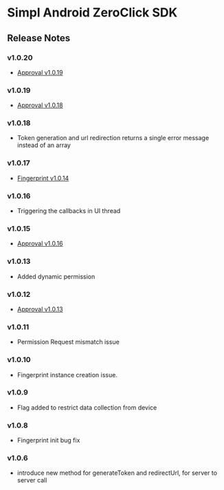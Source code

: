# Simpl Android ZeroClick SDK
## Release Notes
### v1.0.20
 - [Approval v1.0.19](https://github.com/GetSimpl/simpl-android-maven-repo/blob/master/com/simpl/android/approvalSDK/changelog.md#v1019)
### v1.0.19
 - [Approval v1.0.18](https://github.com/GetSimpl/simpl-android-maven-repo/blob/master/com/simpl/android/approvalSDK/changelog.md#v1018)
### v1.0.18
 - Token generation and url redirection returns a single error message instead of an array
### v1.0.17
 - [Fingerprint v1.0.14](https://github.com/GetSimpl/simpl-android-maven-repo/blob/master/com/simpl/android/fingerprintSDK/changelog.md)
### v1.0.16
- Triggering the callbacks in UI thread
### v1.0.15
- [Approval v1.0.16](https://github.com/GetSimpl/simpl-android-maven-repo/blob/master/com/simpl/android/approvalSDK/changelog.md#v1016)
### v1.0.13
- Added dynamic permission
### v1.0.12
- [Approval v1.0.13](https://github.com/GetSimpl/simpl-android-maven-repo/blob/master/com/simpl/android/approvalSDK/changelog.md#v1013)
### v1.0.11
- Permission Request mismatch issue
### v1.0.10
- Fingerprint instance creation issue.
### v1.0.9
- Flag added to restrict data collection from device
### v1.0.8
- Fingerprint init bug fix
### v1.0.6
- introduce new method for generateToken and redirectUrl, for server to server call
